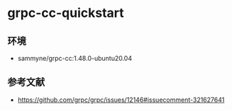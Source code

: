 # grpc-cc-quickstart

## 环境
- sammyne/grpc-cc:1.48.0-ubuntu20.04

## 参考文献
- https://github.com/grpc/grpc/issues/12146#issuecomment-321627641

